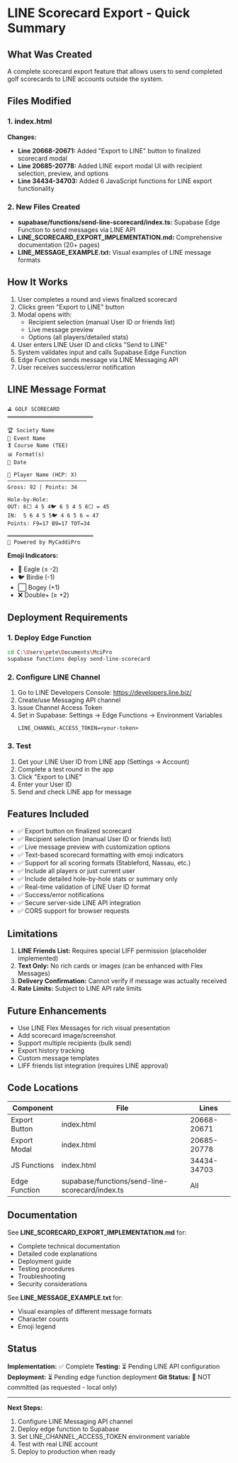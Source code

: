 # LINE Scorecard Export - Quick Summary

## What Was Created

A complete scorecard export feature that allows users to send completed golf scorecards to LINE accounts outside the system.

## Files Modified

### 1. index.html
**Changes:**
- **Line 20668-20671:** Added "Export to LINE" button to finalized scorecard modal
- **Line 20685-20778:** Added LINE export modal UI with recipient selection, preview, and options
- **Line 34434-34703:** Added 6 JavaScript functions for LINE export functionality

### 2. New Files Created

- **supabase/functions/send-line-scorecard/index.ts:** Supabase Edge Function to send messages via LINE API
- **LINE_SCORECARD_EXPORT_IMPLEMENTATION.md:** Comprehensive documentation (20+ pages)
- **LINE_MESSAGE_EXAMPLE.txt:** Visual examples of LINE message formats

## How It Works

1. User completes a round and views finalized scorecard
2. Clicks green "Export to LINE" button
3. Modal opens with:
   - Recipient selection (manual User ID or friends list)
   - Live message preview
   - Options (all players/detailed stats)
4. User enters LINE User ID and clicks "Send to LINE"
5. System validates input and calls Supabase Edge Function
6. Edge Function sends message via LINE Messaging API
7. User receives success/error notification

## LINE Message Format

```
⛳ GOLF SCORECARD
═══════════════════════════

🏆 Society Name
📍 Event Name
🏌️ Course Name (TEE)
📊 Format(s)
📅 Date

👤 Player Name (HCP: X)
─────────────────────────
Gross: 92 | Points: 34

Hole-by-Hole:
OUT: 6⬜ 4 5 4🐦 6 5 4 5 6⬜ = 45
IN:  5 6 4 5 5🐦 4 6 5 6 = 47
Points: F9=17 B9=17 TOT=34

═══════════════════════════
📱 Powered by MyCaddiPro
```

**Emoji Indicators:**
- 🦅 Eagle (≤ -2)
- 🐦 Birdie (-1)
- ⬜ Bogey (+1)
- ❌ Double+ (≥ +2)

## Deployment Requirements

### 1. Deploy Edge Function
```bash
cd C:\Users\pete\Documents\MciPro
supabase functions deploy send-line-scorecard
```

### 2. Configure LINE Channel
1. Go to LINE Developers Console: https://developers.line.biz/
2. Create/use Messaging API channel
3. Issue Channel Access Token
4. Set in Supabase: Settings → Edge Functions → Environment Variables
   ```
   LINE_CHANNEL_ACCESS_TOKEN=<your-token>
   ```

### 3. Test
1. Get your LINE User ID from LINE app (Settings → Account)
2. Complete a test round in the app
3. Click "Export to LINE"
4. Enter your User ID
5. Send and check LINE app for message

## Features Included

- ✅ Export button on finalized scorecard
- ✅ Recipient selection (manual User ID or friends list)
- ✅ Live message preview with customization options
- ✅ Text-based scorecard formatting with emoji indicators
- ✅ Support for all scoring formats (Stableford, Nassau, etc.)
- ✅ Include all players or just current user
- ✅ Include detailed hole-by-hole stats or summary only
- ✅ Real-time validation of LINE User ID format
- ✅ Success/error notifications
- ✅ Secure server-side LINE API integration
- ✅ CORS support for browser requests

## Limitations

1. **LINE Friends List:** Requires special LIFF permission (placeholder implemented)
2. **Text Only:** No rich cards or images (can be enhanced with Flex Messages)
3. **Delivery Confirmation:** Cannot verify if message was actually received
4. **Rate Limits:** Subject to LINE API rate limits

## Future Enhancements

- Use LINE Flex Messages for rich visual presentation
- Add scorecard image/screenshot
- Support multiple recipients (bulk send)
- Export history tracking
- Custom message templates
- LIFF friends list integration (requires LINE approval)

## Code Locations

| Component | File | Lines |
|-----------|------|-------|
| Export Button | index.html | 20668-20671 |
| Export Modal | index.html | 20685-20778 |
| JS Functions | index.html | 34434-34703 |
| Edge Function | supabase/functions/send-line-scorecard/index.ts | All |

## Documentation

See **LINE_SCORECARD_EXPORT_IMPLEMENTATION.md** for:
- Complete technical documentation
- Detailed code explanations
- Deployment guide
- Testing procedures
- Troubleshooting
- Security considerations

See **LINE_MESSAGE_EXAMPLE.txt** for:
- Visual examples of different message formats
- Character counts
- Emoji legend

## Status

**Implementation:** ✅ Complete
**Testing:** ⏳ Pending LINE API configuration
**Deployment:** ⏳ Pending edge function deployment
**Git Status:** 🚫 NOT committed (as requested - local only)

---

**Next Steps:**
1. Configure LINE Messaging API channel
2. Deploy edge function to Supabase
3. Set LINE_CHANNEL_ACCESS_TOKEN environment variable
4. Test with real LINE account
5. Deploy to production when ready
